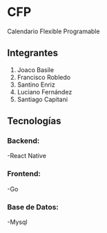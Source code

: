 # CFP
Calendario Flexible Programable

## Integrantes 
1. Joaco Basile
2. Francisco Robledo
3. Santino Enriz
4. Luciano Fernández
5. Santiago Capitani

## Tecnologías 

### Backend:
-React Native
### Frontend:
-Go
### Base de Datos:
-Mysql 
